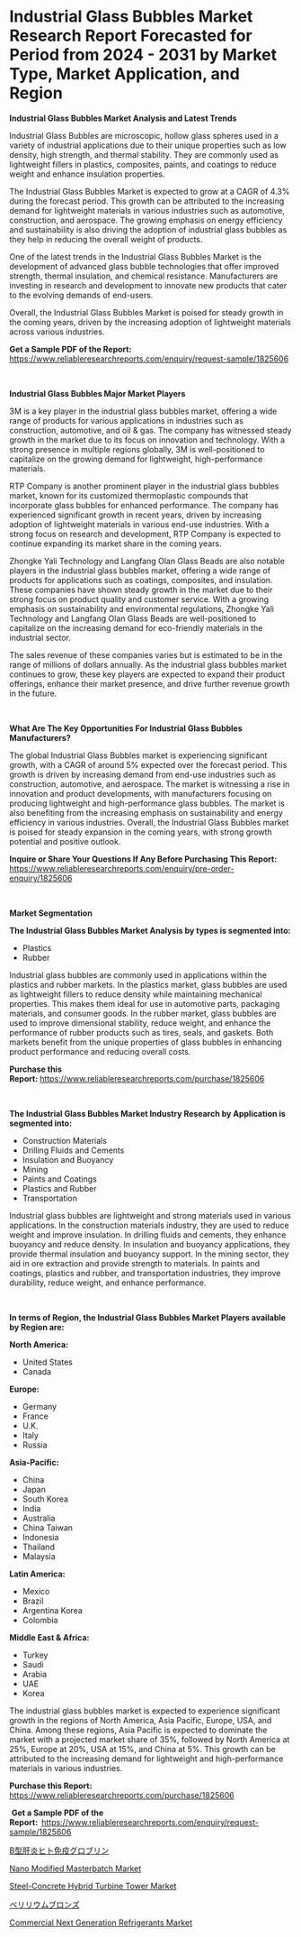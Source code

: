 <p><h1>Industrial Glass Bubbles Market Research Report Forecasted for Period from 2024 -  2031 by Market Type, Market Application, and Region</h1></p><p><strong>Industrial Glass Bubbles Market Analysis and Latest Trends</strong></p>
<p><p>Industrial Glass Bubbles are microscopic, hollow glass spheres used in a variety of industrial applications due to their unique properties such as low density, high strength, and thermal stability. They are commonly used as lightweight fillers in plastics, composites, paints, and coatings to reduce weight and enhance insulation properties.</p><p>The Industrial Glass Bubbles Market is expected to grow at a CAGR of 4.3% during the forecast period. This growth can be attributed to the increasing demand for lightweight materials in various industries such as automotive, construction, and aerospace. The growing emphasis on energy efficiency and sustainability is also driving the adoption of industrial glass bubbles as they help in reducing the overall weight of products.</p><p>One of the latest trends in the Industrial Glass Bubbles Market is the development of advanced glass bubble technologies that offer improved strength, thermal insulation, and chemical resistance. Manufacturers are investing in research and development to innovate new products that cater to the evolving demands of end-users.</p><p>Overall, the Industrial Glass Bubbles Market is poised for steady growth in the coming years, driven by the increasing adoption of lightweight materials across various industries.</p></p>
<p><strong>Get a Sample PDF of the Report:&nbsp;</strong> <a href="https://www.reliableresearchreports.com/enquiry/request-sample/1825606">https://www.reliableresearchreports.com/enquiry/request-sample/1825606</a></p>
<p>&nbsp;</p>
<p><strong>Industrial Glass Bubbles Major Market Players</strong></p>
<p><p>3M is a key player in the industrial glass bubbles market, offering a wide range of products for various applications in industries such as construction, automotive, and oil & gas. The company has witnessed steady growth in the market due to its focus on innovation and technology. With a strong presence in multiple regions globally, 3M is well-positioned to capitalize on the growing demand for lightweight, high-performance materials.</p><p>RTP Company is another prominent player in the industrial glass bubbles market, known for its customized thermoplastic compounds that incorporate glass bubbles for enhanced performance. The company has experienced significant growth in recent years, driven by increasing adoption of lightweight materials in various end-use industries. With a strong focus on research and development, RTP Company is expected to continue expanding its market share in the coming years.</p><p>Zhongke Yali Technology and Langfang Olan Glass Beads are also notable players in the industrial glass bubbles market, offering a wide range of products for applications such as coatings, composites, and insulation. These companies have shown steady growth in the market due to their strong focus on product quality and customer service. With a growing emphasis on sustainability and environmental regulations, Zhongke Yali Technology and Langfang Olan Glass Beads are well-positioned to capitalize on the increasing demand for eco-friendly materials in the industrial sector.</p><p>The sales revenue of these companies varies but is estimated to be in the range of millions of dollars annually. As the industrial glass bubbles market continues to grow, these key players are expected to expand their product offerings, enhance their market presence, and drive further revenue growth in the future.</p></p>
<p>&nbsp;</p>
<p><strong>What Are The Key Opportunities For Industrial Glass Bubbles Manufacturers?</strong></p>
<p><p>The global Industrial Glass Bubbles market is experiencing significant growth, with a CAGR of around 5% expected over the forecast period. This growth is driven by increasing demand from end-use industries such as construction, automotive, and aerospace. The market is witnessing a rise in innovation and product developments, with manufacturers focusing on producing lightweight and high-performance glass bubbles. The market is also benefiting from the increasing emphasis on sustainability and energy efficiency in various industries. Overall, the Industrial Glass Bubbles market is poised for steady expansion in the coming years, with strong growth potential and positive outlook.</p></p>
<p><strong>Inquire or Share Your Questions If Any Before Purchasing This Report:</strong> <a href="https://www.reliableresearchreports.com/enquiry/pre-order-enquiry/1825606">https://www.reliableresearchreports.com/enquiry/pre-order-enquiry/1825606</a></p>
<p>&nbsp;</p>
<p><strong>Market Segmentation</strong></p>
<p><strong>The Industrial Glass Bubbles Market Analysis by types is segmented into:</strong></p>
<p><ul><li>Plastics</li><li>Rubber</li></ul></p>
<p><p>Industrial glass bubbles are commonly used in applications within the plastics and rubber markets. In the plastics market, glass bubbles are used as lightweight fillers to reduce density while maintaining mechanical properties. This makes them ideal for use in automotive parts, packaging materials, and consumer goods. In the rubber market, glass bubbles are used to improve dimensional stability, reduce weight, and enhance the performance of rubber products such as tires, seals, and gaskets. Both markets benefit from the unique properties of glass bubbles in enhancing product performance and reducing overall costs.</p></p>
<p><strong>Purchase this Report:&nbsp;</strong><a href="https://www.reliableresearchreports.com/purchase/1825606">https://www.reliableresearchreports.com/purchase/1825606</a></p>
<p>&nbsp;</p>
<p><strong>The Industrial Glass Bubbles Market Industry Research by Application is segmented into:</strong></p>
<p><ul><li>Construction Materials</li><li>Drilling Fluids and Cements</li><li>Insulation and Buoyancy</li><li>Mining</li><li>Paints and Coatings</li><li>Plastics and Rubber</li><li>Transportation</li></ul></p>
<p><p>Industrial glass bubbles are lightweight and strong materials used in various applications. In the construction materials industry, they are used to reduce weight and improve insulation. In drilling fluids and cements, they enhance buoyancy and reduce density. In insulation and buoyancy applications, they provide thermal insulation and buoyancy support. In the mining sector, they aid in ore extraction and provide strength to materials. In paints and coatings, plastics and rubber, and transportation industries, they improve durability, reduce weight, and enhance performance.</p></p>
<p>&nbsp;</p>
<p><strong>In terms of Region, the Industrial Glass Bubbles Market Players available by Region are:</strong></p>
<p>
    <p> <strong> North America: </strong>
        <ul>
            <li>United States</li>
            <li>Canada</li>
        </ul>
        </p> 
    <p> <strong> Europe: </strong>
        <ul>
            <li>Germany</li>
            <li>France</li>
            <li>U.K.</li>
            <li>Italy</li>
            <li>Russia</li>
        </ul>
        </p> 
    <p> <strong> Asia-Pacific: </strong>
        <ul>
            <li>China</li>
            <li>Japan</li>
            <li>South Korea</li>
            <li>India</li>
            <li>Australia</li>
            <li>China Taiwan</li>
            <li>Indonesia</li>
            <li>Thailand</li>
            <li>Malaysia</li>
        </ul>
        </p> 
    <p> <strong> Latin America: </strong>
        <ul>
            <li>Mexico</li>
            <li>Brazil</li>
            <li>Argentina Korea</li>
            <li>Colombia</li>
        </ul>
        </p> 
    <p> <strong> Middle East & Africa: </strong>
        <ul>
            <li>Turkey</li>
            <li>Saudi</li>
            <li>Arabia</li>
            <li>UAE</li>
            <li>Korea</li>
        </ul>
    </p>
    </p>
<p><p>The industrial glass bubbles market is expected to experience significant growth in the regions of North America, Asia Pacific, Europe, USA, and China. Among these regions, Asia Pacific is expected to dominate the market with a projected market share of 35%, followed by North America at 25%, Europe at 20%, USA at 15%, and China at 5%. This growth can be attributed to the increasing demand for lightweight and high-performance materials in various industries.</p></p>
<p><strong>Purchase this Report: </strong><a href="https://www.reliableresearchreports.com/purchase/1825606">https://www.reliableresearchreports.com/purchase/1825606</a></p>
<p>&nbsp;<strong>Get a Sample PDF of the Report:&nbsp;&nbsp;</strong><a href="https://www.reliableresearchreports.com/enquiry/request-sample/1825606">https://www.reliableresearchreports.com/enquiry/request-sample/1825606</a></p>
<p><strong></strong></p>
<p><p><a href="https://github.com/vtbvgl20191192/Market-Research-Report-List-1/blob/main/78968531201.md">B型肝炎ヒト免疫グロブリン</a></p><p><a href="https://issuu.com/reportprime-2/docs/nano-modified-masterbatch-market-size-2030.pptx">Nano Modified Masterbatch Market</a></p><p><a href="https://issuu.com/reportprime-2/docs/steel-concrete-hybrid-turbine-tower-market-size-20">Steel-Concrete Hybrid Turbine Tower Market</a></p><p><a href="https://github.com/avwofrml53535/Market-Research-Report-List-1/blob/main/74172161200.md">ベリリウムブロンズ</a></p><p><a href="https://github.com/mbisetmhermsr/Market-Research-Report-List-1/blob/main/commercial-next-generation-refrigerants-market.md">Commercial Next Generation Refrigerants Market</a></p></p>